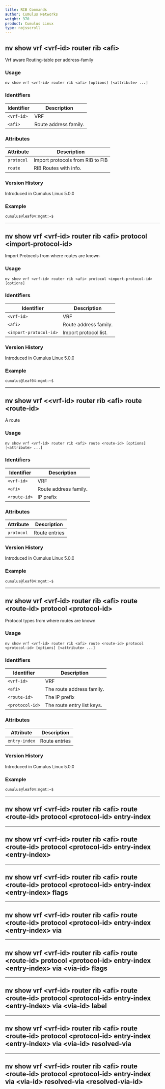 ```yaml
---
title: RIB Commands
author: Cumulus Networks
weight: 370
product: Cumulus Linux
type: nojsscroll
---
```

## nv show vrf \<vrf-id\> router rib \<afi\>

Vrf aware Routing-table per address-family

### Usage

`nv show vrf <vrf-id> router rib <afi> [options] [<attribute> ...]`

### Identifiers

| Identifier |  Description   |
| --------- | -------------- |
| `<vrf-id>` |    VRF |
| `<afi>` |  Route address family. |

### Attributes

| Attribute |  Description   |
| --------- | -------------- |
| `protocol` |   Import protocols from RIB to FIB |
| `route` |  RIB Routes with info.|

### Version History

Introduced in Cumulus Linux 5.0.0

### Example

```
cumulus@leaf04:mgmt:~$ 
```

- - -

## nv show vrf \<vrf-id\> router rib \<afi\> protocol \<import-protocol-id\>

Import Protocols from where routes are known

### Usage

`nv show vrf <vrf-id> router rib <afi> protocol <import-protocol-id> [options]`

### Identifiers

| Identifier |  Description   |
| --------- | -------------- |
| `<vrf-id>` |    VRF |
| `<afi>` |   Route address family. |
| `<import-protocol-id>` |  Import protocol list. |

### Version History

Introduced in Cumulus Linux 5.0.0

### Example

```
cumulus@leaf04:mgmt:~$ 
```

- - -

## nv show vrf <\<vrf-id\> router rib \<afi\> route \<route-id\>

A route

### Usage

`nv show vrf <vrf-id> router rib <afi> route <route-id> [options] [<attribute> ...]`

### Identifiers

| Identifier |  Description   |
| --------- | -------------- |
| `<vrf-id>` |    VRF |
| `<afi>` |   Route address family. |
| `<route-id>`   | IP prefix |

### Attributes

| Attribute |  Description   |
| --------- | -------------- |
| `protocol` |   Route entries |

### Version History

Introduced in Cumulus Linux 5.0.0

### Example

```
cumulus@leaf04:mgmt:~$ 
```

- - -

## nv show vrf \<vrf-id\> router rib \<afi\> route \<route-id\> protocol \<protocol-id\>

Protocol types from where routes are known

### Usage

`nv show vrf <vrf-id> router rib <afi> route <route-id> protocol <protocol-id> [options] [<attribute> ...]`

### Identifiers

| Identifier |  Description   |
| --------- | -------------- |
| `<vrf-id>` |    VRF |
| `<afi>`          | The route address family.|
| `<route-id>`     | The IP prefix|
| `<protocol-id>`  | The route entry list keys.|

### Attributes

| Attribute |  Description   |
| --------- | -------------- |
| `entry-index` | Route entries |

### Version History

Introduced in Cumulus Linux 5.0.0

### Example

```
cumulus@leaf04:mgmt:~$ 
```

- - -

## nv show vrf \<vrf-id\> router rib \<afi\> route \<route-id\> protocol \<protocol-id\> entry-index

- - -

## nv show vrf \<vrf-id\> router rib \<afi\> route \<route-id\> protocol \<protocol-id\> entry-index \<entry-index\>

- - -

## nv show vrf \<vrf-id\> router rib \<afi\> route \<route-id\> protocol \<protocol-id\> entry-index \<entry-index\> flags

- - -

## nv show vrf \<vrf-id\> router rib \<afi\> route \<route-id\> protocol \<protocol-id\> entry-index \<entry-index\> via

- - -

## nv show vrf \<vrf-id\> router rib \<afi\> route \<route-id\> protocol \<protocol-id\> entry-index \<entry-index\> via \<via-id\> flags

- - -

## nv show vrf \<vrf-id\> router rib \<afi\> route \<route-id\> protocol \<protocol-id\> entry-index \<entry-index\> via \<via-id\> label

- - -

## nv show vrf \<vrf-id\> router rib \<afi\> route \<route-id\> protocol \<protocol-id\> entry-index \<entry-index\> via \<via-id\> resolved-via

- - -

## nv show vrf \<vrf-id\> router rib \<afi\> route \<route-id\> protocol \<protocol-id\> entry-index via \<via-id\> resolved-via \<resolved-via-id\>
